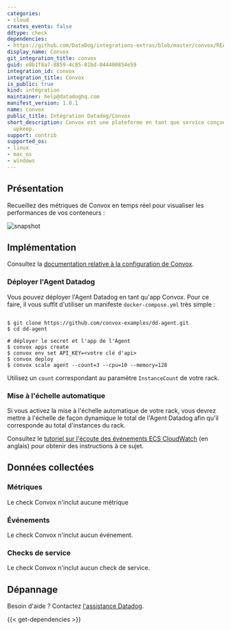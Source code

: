 ```yaml
---
categories:
- cloud
creates_events: false
ddtype: check
dependencies:
- https://github.com/DataDog/integrations-extras/blob/master/convox/README.md
display_name: Convox
git_integration_title: convox
guid: e8b1f8a7-8859-4c85-81bd-044400854e59
integration_id: convox
integration_title: Convox
is_public: true
kind: intégration
maintainer: help@datadoghq.com
manifest_version: 1.0.1
name: convox
public_title: Intégration Datadog/Convox
short_description: Convox est une plateforme en tant que service conçue pour garantir une confidentialité totale sans le moindre besoin de maintenance.
  upkeep.
support: contrib
supported_os:
- linux
- mac_os
- windows
---
```


## Présentation

Recueillez des métriques de Convox en temps réel pour visualiser les performances de vos conteneurs :

![snapshot][1]

## Implémentation

Consultez la [documentation relative à la configuration de Convox][2].

### Déployer l'Agent Datadog

Vous pouvez déployer l'Agent Datadog en tant qu'app Convox. Pour ce faire, il vous suffit d'utiliser un manifeste `docker-compose.yml` très simple :

```

$ git clone https://github.com/convox-examples/dd-agent.git
$ cd dd-agent

# déployer le secret et l'app de l'Agent
$ convox apps create
$ convox env set API_KEY=<votre clé d'api>
$ convox deploy
$ convox scale agent --count=3 --cpu=10 --memory=128
```

Utilisez un `count` correspondant au paramètre `InstanceCount` de votre rack.

### Mise à l'échelle automatique

Si vous activez la mise à l'échelle automatique de votre rack, vous devrez mettre à l'échelle de façon dynamique le total de l'Agent Datadog afin qu'il corresponde au total d'instances du rack.

Consultez le [tutoriel sur l'écoute des événements ECS CloudWatch][3] (en anglais) pour obtenir des instructions à ce sujet.

## Données collectées
### Métriques
Le check Convox n'inclut aucune métrique

### Événements
Le check Convox n'inclut aucun événement.

### Checks de service
Le check Convox n'inclut aucun check de service.

## Dépannage
Besoin d'aide ? Contactez [l'assistance Datadog][4].

[1]: https://raw.githubusercontent.com/DataDog/integrations-extras/master/convox/images/snapshot.png
[2]: https://docs.convox.com/external-services/datadog
[3]: http://docs.aws.amazon.com/AmazonECS/latest/developerguide/ecs_cwet.html
[4]: http://docs.datadoghq.com/help/


{{< get-dependencies >}}
